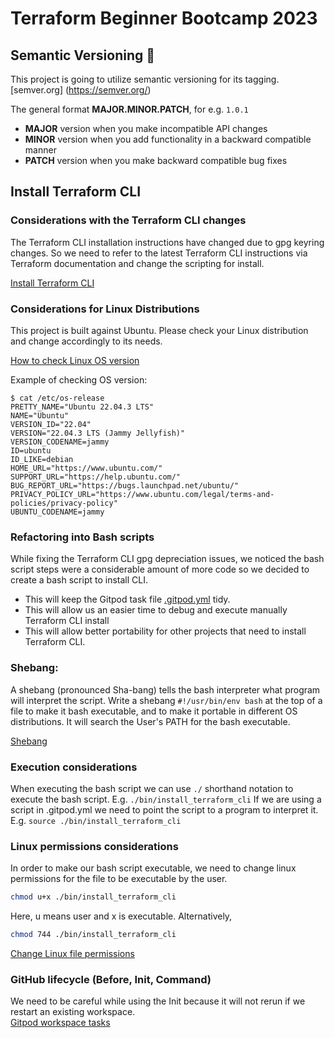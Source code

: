 # Terraform Beginner Bootcamp 2023

## Semantic Versioning :mage:
This project is going to utilize semantic versioning for its tagging.
[semver.org] (https://semver.org/)

The general format **MAJOR.MINOR.PATCH**, for e.g. `1.0.1`

- **MAJOR** version when you make incompatible API changes
- **MINOR** version when you add functionality in a backward compatible manner
- **PATCH** version when you make backward compatible bug fixes

## Install Terraform CLI
### Considerations with the Terraform CLI changes
The Terraform CLI installation instructions have changed due to gpg keyring changes. So we need to refer to the latest Terraform CLI instructions via Terraform documentation and change the scripting for install.

[Install Terraform CLI](https://developer.hashicorp.com/terraform/tutorials/aws-get-started/install-cli)

### Considerations for Linux Distributions
This project is built against Ubuntu. Please check your Linux distribution and change accordingly to its needs.

[How to check Linux OS version](https://www.cyberciti.biz/faq/how-to-check-os-version-in-linux-command-line/)

Example of checking OS version:
```
$ cat /etc/os-release
PRETTY_NAME="Ubuntu 22.04.3 LTS"
NAME="Ubuntu"
VERSION_ID="22.04"
VERSION="22.04.3 LTS (Jammy Jellyfish)"
VERSION_CODENAME=jammy
ID=ubuntu
ID_LIKE=debian
HOME_URL="https://www.ubuntu.com/"
SUPPORT_URL="https://help.ubuntu.com/"
BUG_REPORT_URL="https://bugs.launchpad.net/ubuntu/"
PRIVACY_POLICY_URL="https://www.ubuntu.com/legal/terms-and-policies/privacy-policy"
UBUNTU_CODENAME=jammy
```

### Refactoring into Bash scripts
While fixing the Terraform CLI gpg depreciation issues, we noticed the bash script steps were a considerable amount of more code so we decided to create a bash script to install CLI. 

- This will keep the Gitpod task file [.gitpod.yml](.gitpod.yml) tidy.
- This will allow us an easier time to debug and execute manually Terraform CLI install
- This will allow better portability for other projects that need to install Terraform CLI.

### Shebang:
A shebang (pronounced Sha-bang) tells the bash interpreter what program will interpret the script.
Write a shebang `#!/usr/bin/env bash` at the top of a file to make it bash executable, and to make it portable in different OS distributions. It will search the User's PATH for the bash executable.

[Shebang](https://en.wikipedia.org/wiki/Shebang_(Unix))

### Execution considerations
When executing the bash script we can use `./` shorthand notation to execute the bash script.
E.g. `./bin/install_terraform_cli`
If we are using a script in .gitpod.yml we need to point the script to a program to interpret it.
E.g. `source ./bin/install_terraform_cli`

### Linux permissions considerations
In order to make our bash script executable, we need to change linux permissions for the file to be executable by the user.
```sh
chmod u+x ./bin/install_terraform_cli
```
Here, u means user and x is executable. Alternatively,
```sh
chmod 744 ./bin/install_terraform_cli
```
[Change Linux file permissions](https://en.wikipedia.org/wiki/Chmod)

### GitHub lifecycle (Before, Init, Command)
We need to be careful while using the Init because it will not rerun if we restart an existing workspace.  
[Gitpod workspace tasks](https://www.gitpod.io/docs/configure/workspaces/tasks)
